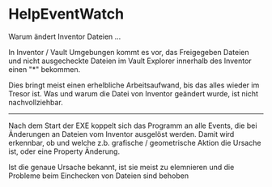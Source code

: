 # HelpEventWatch
Warum ändert Inventor Dateien ...

In Inventor / Vault Umgebungen kommt es vor, das Freigegeben Dateien und nicht ausgecheckte Dateien im Vault Explorer innerhalb des Inventor einen "*" bekommen.

Dies bringt meist einen erhelbliche Arbeitsaufwand, bis das alles wieder im Tresor ist.
Was und warum die Datei von Inventor geändert wurde, ist nicht nachvollziehbar.

----

Nach dem Start der EXE koppelt sich das Programm an alle Events, die bei Änderungen an Dateien vom Inventor ausgelöst werden.
Damit wird erkennbar, ob und welche z.b. grafische / geometrische Aktion die Ursache ist, oder eine Property Änderung.

Ist die genaue Ursache bekannt, ist sie meist zu elemnieren und die Probleme beim Einchecken von Dateien sind behoben
